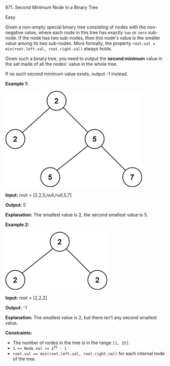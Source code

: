 671\. Second Minimum Node In a Binary Tree

Easy

Given a non-empty special binary tree consisting of nodes with the non-negative value, where each node in this tree has exactly `two` or `zero` sub-node. If the node has two sub-nodes, then this node's value is the smaller value among its two sub-nodes. More formally, the property `root.val = min(root.left.val, root.right.val)` always holds.

Given such a binary tree, you need to output the **second minimum** value in the set made of all the nodes' value in the whole tree.

If no such second minimum value exists, output -1 instead.

**Example 1:**

![](smbt1.jpg)

**Input:** root = [2,2,5,null,null,5,7]

**Output:** 5

**Explanation:** The smallest value is 2, the second smallest value is 5.

**Example 2:**

![](smbt2.jpg)

**Input:** root = [2,2,2]

**Output:** -1

**Explanation:** The smallest value is 2, but there isn't any second smallest value.

**Constraints:**

*   The number of nodes in the tree is in the range `[1, 25]`.
*   <code>1 <= Node.val <= 2<sup>31</sup> - 1</code>
*   `root.val == min(root.left.val, root.right.val)` for each internal node of the tree.